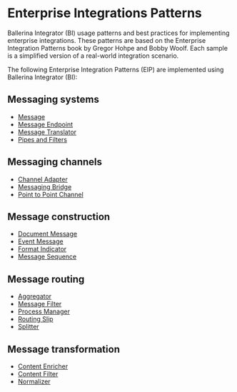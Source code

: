# Enterprise Integrations Patterns

Ballerina Integrator (BI) usage patterns and best practices for implementing enterprise integrations. These patterns are based on the Enterprise Integration Patterns book by Gregor Hohpe and Bobby Woolf. Each sample is a simplified version of a real-world integration scenario.

The following Enterprise Integration Patterns (EIP) are implemented using Ballerina Integrator (BI):

## Messaging systems
- [Message](https://github.com/wso2/integration-samples/tree/main/EI%20patterns/message)
- [Message Endpoint](https://github.com/wso2/integration-samples/tree/main/EI%20patterns/message_endpoint)
- [Message Translator](https://github.com/wso2/integration-samples/tree/main/EI%20patterns/message_translator)
- [Pipes and Filters](https://github.com/wso2/integration-samples/tree/main/EI%20patterns/pipes_and_filters)

## Messaging channels
- [Channel Adapter](https://github.com/wso2/integration-samples/tree/main/EI%20patterns/channel_adapter)
- [Messaging Bridge](https://github.com/wso2/integration-samples/tree/main/EI%20patterns/messaging_bridge)
- [Point to Point Channel](https://github.com/wso2/integration-samples/tree/main/EI%20patterns/point_to_point_channel)

## Message construction
- [Document Message](https://github.com/wso2/integration-samples/tree/main/EI%20patterns/document_message)
- [Event Message](https://github.com/wso2/integration-samples/tree/main/EI%20patterns/event_message)
- [Format Indicator](https://github.com/wso2/integration-samples/tree/main/EI%20patterns/format_indicator)
- [Message Sequence](https://github.com/wso2/integration-samples/tree/main/EI%20patterns/message_sequence)

## Message routing
- [Aggregator](https://github.com/wso2/integration-samples/tree/main/EI%20patterns/aggregator)
- [Message Filter](https://github.com/wso2/integration-samples/tree/main/EI%20patterns/message_filter)
- [Process Manager](https://github.com/wso2/integration-samples/tree/main/EI%20patterns/process_manager)
- [Routing Slip](https://github.com/wso2/integration-samples/tree/main/EI%20patterns/routing_slip)
- [Splitter](https://github.com/wso2/integration-samples/tree/main/EI%20patterns/splitter)

## Message transformation
- [Content Enricher](https://github.com/wso2/integration-samples/tree/main/EI%20patterns/content_enricher)
- [Content Filter](https://github.com/wso2/integration-samples/tree/main/EI%20patterns/content_filter)
- [Normalizer](https://github.com/wso2/integration-samples/tree/main/EI%20patterns/normalizer)
